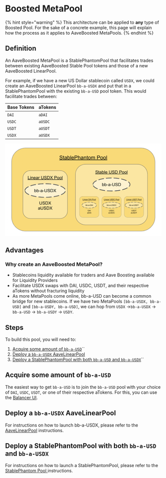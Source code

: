# Boosted MetaPool

{% hint style="warning" %}
This architecture can be applied to **any** type of Boosted Pool. For the sake of a concrete example, this page will explain how the process as it applies to AaveBoosted MetaPools.
{% endhint %}

## Definition

An AaveBoosted MetaPool is a StablePhantomPool that facilitates trades between existing AaveBoosted Stable Pool tokens and those of a new AaveBoosted LinearPool.

For example, if we have a new US Dollar stablecoin called `USDX`, we could create an AaveBoosted LinearPool `bb-a-USDX` and put that in a StablePhantomPool with the existing `bb-a-USD` pool token. This would facilitate trades between:

| Base Tokens | aTokens |
| ----------- | ------- |
| `DAI`       | `aDAI`  |
| `USDC`      | `aUSDC` |
| `USDT`      | `aUSDT` |
| `USDX`      | `aUSDX` |

![](<../../../.gitbook/assets/Screen Shot 2022-04-22 at 9.50.34 AM.png>)

## Advantages

### Why create an AaveBoosted MetaPool?

* Stablecoins liquidity available for traders and Aave Boosting available for Liquidity Providers
* Facilitate USDX swaps with DAI, USDC, USDT, and their respective aTokens without fracturing liquidity
* As more MetaPools come online, bb-a-USD can become a common bridge for new stablecoins. If we have two MetaPools `[bb-a-USDX, bb-a-USD]` and `[bb-a-USDY, bb-a-USD]`, we can hop from `USDX` ->`bb-a-USDX` -> `bb-a-USD` -> `bb-a-USDY` -> `USDY`.

## Steps

To build this pool, you will need to:

1. [Acquire some amount of `bb-a-USD`](boosted-metapool.md#acquire-some-amount-of-bb-a-usd)``
2. [Deploy a `bb-a-USDX` AaveLinearPool](boosted-metapool.md#deploy-a-bb-a-usdx-aavelinearpool)
3. [Deploy a StablePhantomPool with both `bb-a-USD` and `bb-a-USDX`](boosted-metapool.md#deploy-a-stablephantompool-with-both-bb-a-usd-and-bb-a-usdx)``

## Acquire some amount of `bb-a-USD`

The easiest way to get `bb-a-USD` is to join the `bb-a-USD` pool with your choice of `DAI`, `USDC`, `USDT`, or one of their respective aTokens. For this, you can use the [Balancer UI](https://app.balancer.fi).

## Deploy a `bb-a-USDX` AaveLinearPool

For instructions on how to launch bb-a-USDX, please refer to the [AaveLinearPool](aavelinearpool.md) instructions.

## Deploy a StablePhantomPool with both `bb-a-USD` and `bb-a-USDX`

For instructions on how to launch a StablePhantomPool, please refer to the [StablePhantom Pool ](stablephantom-pool.md)instructions.
